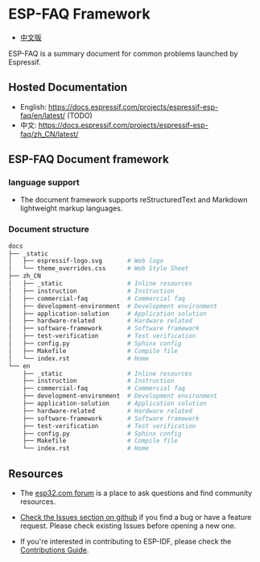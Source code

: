 # ESP-FAQ Framework

* [中文版](./README_CN.md)

ESP-FAQ is a summary document for common problems launched by Espressif.

## Hosted Documentation

* English: https://docs.espressif.com/projects/espressif-esp-faq/en/latest/ (TODO)
* 中文: https://docs.espressif.com/projects/espressif-esp-faq/zh_CN/latest/

## ESP-FAQ Document framework

### language support

* The document framework supports reStructuredText and Markdown lightweight markup languages.

### Document structure

``` bash
docs
├── _static
│   ├── espressif-logo.svg       # Web logo
│   └── theme_overrides.css      # Web Style Sheet
├── zh_CN
│   ├── _static                  # Inline resources
│   ├── instruction              # Instruction
│   ├── commercial-faq           # Commercial faq
│   ├── development-environment  # Development environment
│   ├── application-solution     # Application solution
│   ├── hardware-related         # Hardware related
│   ├── software-framework       # Software framework
│   ├── test-verification        # Test verification
│   ├── config.py                # Sphinx config
│   ├── Makefile                 # Compile file
│   └── index.rst                # Home
└── en
    ├── _static                  # Inline resources
    ├── instruction              # Instruction
    ├── commercial-faq           # Commercial faq
    ├── development-environment  # Development environment
    ├── application-solution     # Application solution
    ├── hardware-related         # Hardware related
    ├── software-framework       # Software framework
    ├── test-verification        # Test verification
    ├── config.py                # Sphinx config
    ├── Makefile                 # Compile file
    └── index.rst                # Home
```

## Resources

* The [esp32.com forum](https://esp32.com/) is a place to ask questions and find community resources.

* [Check the Issues section on github](https://github.com/espressif/esp-faq/issues) if you find a bug or have a feature request. Please check existing Issues before opening a new one.

* If you're interested in contributing to ESP-IDF, please check the [Contributions Guide](https://docs.espressif.com/projects/espressif-esp-faq/en/latest/instruction/document-contribution.html).
